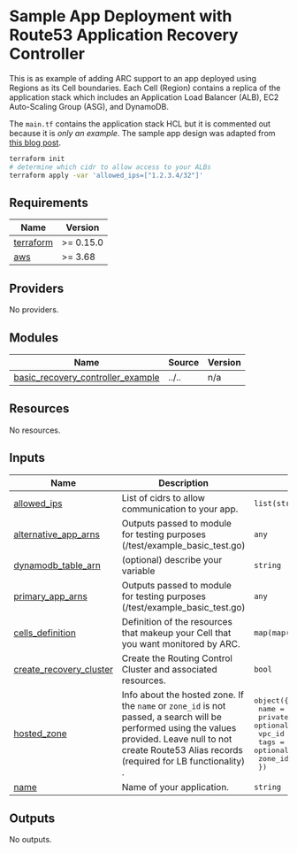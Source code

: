<!-- BEGIN_TF_DOCS -->
# Sample App Deployment with Route53 Application Recovery Controller

This is as example of adding ARC support to an app deployed using Regions as its Cell boundaries. Each Cell (Region) contains a replica of the application stack which includes an Application Load Balancer (ALB), EC2 Auto-Scaling Group (ASG), and DynamoDB.

The `main.tf` contains the application stack HCL but it is commented out because it is *only an example*. The sample app design was adapted from [this blog post](https://aws.amazon.com/blogs/networking-and-content-delivery/running-recovery-oriented-applications-with-amazon-route-53-application-recovery-controller-aws-ci-cd-tools-and-terraform/).

```bash
terraform init
# determine which cidr to allow access to your ALBs
terraform apply -var 'allowed_ips=["1.2.3.4/32"]'
```

## Requirements

| Name | Version |
|------|---------|
| <a name="requirement_terraform"></a> [terraform](#requirement\_terraform) | >= 0.15.0 |
| <a name="requirement_aws"></a> [aws](#requirement\_aws) | >= 3.68 |

## Providers

No providers.

## Modules

| Name | Source | Version |
|------|--------|---------|
| <a name="module_basic_recovery_controller_example"></a> [basic\_recovery\_controller\_example](#module\_basic\_recovery\_controller\_example) | ../.. | n/a |

## Resources

No resources.

## Inputs

| Name | Description | Type | Default | Required |
|------|-------------|------|---------|:--------:|
| <a name="input_allowed_ips"></a> [allowed\_ips](#input\_allowed\_ips) | List of cidrs to allow communication to your app. | `list(string)` | n/a | yes |
| <a name="input_alternative_app_arns"></a> [alternative\_app\_arns](#input\_alternative\_app\_arns) | Outputs passed to module for testing purposes (/test/example\_basic\_test.go) | `any` | n/a | yes |
| <a name="input_dynamodb_table_arn"></a> [dynamodb\_table\_arn](#input\_dynamodb\_table\_arn) | (optional) describe your variable | `string` | n/a | yes |
| <a name="input_primary_app_arns"></a> [primary\_app\_arns](#input\_primary\_app\_arns) | Outputs passed to module for testing purposes (/test/example\_basic\_test.go) | `any` | n/a | yes |
| <a name="input_cells_definition"></a> [cells\_definition](#input\_cells\_definition) | Definition of the resources that makeup your Cell that you want monitored by ARC. | `map(map(string))` | `null` | no |
| <a name="input_create_recovery_cluster"></a> [create\_recovery\_cluster](#input\_create\_recovery\_cluster) | Create the Routing Control Cluster and associated resources. | `bool` | `false` | no |
| <a name="input_hosted_zone"></a> [hosted\_zone](#input\_hosted\_zone) | Info about the hosted zone. If the `name` or `zone_id` is not passed, a search will be performed using the values provided. Leave null to not create Route53 Alias records (required for LB functionality) . | <pre>object({<br>    name         = optional(string)<br>    private_zone = optional(bool)<br>    vpc_id       = optional(number)<br>    tags         = optional(map(string))<br>    zone_id      = optional(string)<br>  })</pre> | <pre>{<br>  "name": null,<br>  "zone_id": null<br>}</pre> | no |
| <a name="input_name"></a> [name](#input\_name) | Name of your application. | `string` | `"test"` | no |

## Outputs

No outputs.
<!-- END_TF_DOCS -->